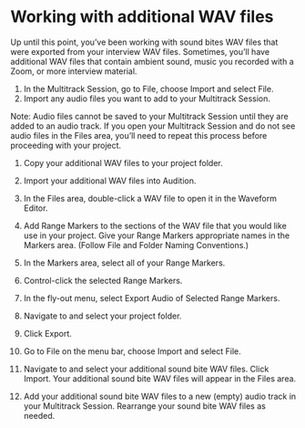 # Working with additional WAV files

Up until this point, you’ve been working with sound bites WAV files that were exported from your interview WAV files. Sometimes, you’ll have additional WAV files that contain ambient sound, music you recorded with a Zoom, or more interview material.

1. In the Multitrack Session, go to File, choose Import and select File. 
2. Import any audio files you want to add to your Multitrack Session.

Note: Audio files cannot be saved to your Multitrack Session until they are added to an audio track. If you open your Multitrack Session and do not see audio files in the Files area, you’ll need to repeat this process before proceeding with your project.

1. Copy your additional WAV files to your project folder.
2. Import your additional WAV files into Audition.
3. In the Files area, double-click a WAV file to open it in the Waveform Editor.
4. Add Range Markers to the sections of the WAV file that you would like use in your project. Give your Range Markers appropriate names in the Markers area. (Follow File and Folder Naming Conventions.)
5. In the Markers area, select all of your Range Markers.

6. Control-click the selected Range Markers.

7. In the fly-out menu, select Export Audio of Selected Range Markers.

8. Navigate to and select your project folder.

9. Click Export.

10. Go to File on the menu bar, choose Import and select File.

11. Navigate to and select your additional sound bite WAV files. Click Import. Your additional sound bite WAV files will appear in the Files area.

12. Add your additional sound bite WAV files to a new (empty) audio track in your Multitrack Session. Rearrange your sound bite WAV files as needed.

